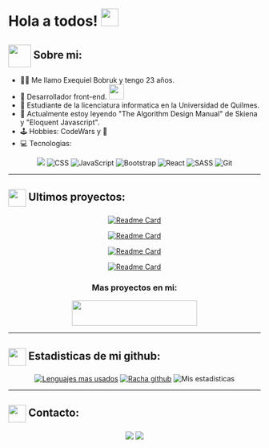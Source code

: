# Hola a todos! <img src="https://github.com/TheDudeThatCode/TheDudeThatCode/blob/master/Assets/Hi.gif" width="35" />



## <img src="https://github.com/TheDudeThatCode/TheDudeThatCode/blob/master/Assets/Developer.gif" width="45" style="display: inline-block; vertical-align: middle;"/> Sobre mi:
- 👨‍💼 Me llamo Exequiel Bobruk y tengo 23 años.
- 🏦 Desarrollador front-end.
      <img src="https://media.giphy.com/media/WUlplcMpOCEmTGBtBW/giphy.gif" width="30">
- 🏫 Estudiante de la licenciatura informatica en la Universidad de Quilmes.
- 📖 Actualmente estoy leyendo "The Algorithm Design Manual" de Skiena y "Eloquent Javascript".
- 🕹️ Hobbies: CodeWars y 📖 
- 💻 Tecnologias:

<p align="center">
          <a><img src="https://img.shields.io/badge/-HTML-%23E34F26?style=for-the-badge&logo=html5&logoColor=white"  ></a> 
        <a><img src="https://img.shields.io/badge/-CSS-%231572B6?style=for-the-badge&logo=css3&logoColor=white" alt="CSS"></a>
      <a><img src="https://img.shields.io/badge/-JavaScript-%23F7DF1E?style=for-the-badge&logo=javascript&logoColor=black" alt="JavaScript"></a>
      <a><img src="https://img.shields.io/badge/-Bootstrap-%23563D7C?style=for-the-badge&logo=bootstrap&logoColor=white" alt="Bootstrap"></a>
      <a><img src="https://img.shields.io/badge/-React-%2361DAFB?style=for-the-badge&logo=react&logoColor=black" alt="React"></a>
      <a><img src="https://img.shields.io/badge/-SASS-%23CC6699?style=for-the-badge&logo=sass&logoColor=white" alt="SASS"></a>
      <a><img src="https://img.shields.io/badge/-Git-%23F05032?style=for-the-badge&logo=git&logoColor=white" alt="Git"></a>
</p>

---

## <img src="https://cdn-icons-png.flaticon.com/512/1454/1454827.png" width="35" style="display: inline-block; vertical-align: middle;"/> Ultimos proyectos:
<div align="center"  >
 <div>    
   
[![Readme Card](https://github-readme-stats.vercel.app/api/pin/?username=bobrukFS&repo=Portafolio&theme=tokyonight&text_color=ffffff)](https://github.com/BobrukFS/Portafolio)
   
   </div> 

   <div>
     
  [![Readme Card](https://github-readme-stats.vercel.app/api/pin/?username=bobrukFS&repo=Fundacion-Pescar-y-Digitalers&theme=tokyonight&text_color=ffffff)](https://github.com/BobrukFS/Fundacion-Pescar-y-Digitalers)
     
   </div>

<div>
  
  [![Readme Card](https://github-readme-stats.vercel.app/api/pin/?username=bobrukFS&repo=Proyectos-Frontend&theme=tokyonight&text_color=ffffff)](https://github.com/BobrukFS/Proyectos-Frontend)
  
</div>

<div>
  
  [![Readme Card](https://github-readme-stats.vercel.app/api/pin/?username=bobrukFS&repo=Web-Clima&theme=tokyonight&text_color=ffffff)](https://github.com/BobrukFS/Web-Clima)
  
</div>

<div align="center" >

### Mas proyectos en mi:
<a href="https://bobrukfs.github.io/Portafolio/" target="_blank"><img src="https://img.shields.io/badge/-Portafolio-%230077B5?style=for-the-badge&logo=microsoftoffice&logoColor=bf91f3&labelColor=1a1b27&color=1a1b27" target="_blank" width="250" height="50"></a>
      
</div>
 

</div>

---
## <img src='https://cdn-icons-png.flaticon.com/512/432/432548.png' width='35' style="display: inline-block; vertical-align: middle;"/> Estadisticas de mi github:

<div align="center">
      
[![Lenguajes mas usados](https://github-readme-stats.vercel.app/api/top-langs/?username=bobrukFS&layout=donut&theme=tokyonight&card_width=200px&text_color=ffffff)](https://github.com/anuraghazra/github-readme-stats)
[![Racha github](https://github-readme-streak-stats.herokuapp.com/?user=bobrukFS&theme=tokyonight&card_width=200px&text_color=ffffff)](https://git.io/streak-stats)
![Mis estadisticas](https://github-readme-stats.vercel.app/api?username=bobrukFS&show_icons=true&hide=issues&count_private=true&include_all_commits=true&theme=tokyonight&card_width=800px&text_color=ffffff&rank_icon=github)
      
</div>

---

## <img src="https://media3.giphy.com/media/v1.Y2lkPTc5MGI3NjExeTFhejI4aGh3djFldWlicnN6aHppdWo2NGc5cGhlc2llNG9ta243ZCZlcD12MV9pbnRlcm5hbF9naWZfYnlfaWQmY3Q9cw/8mvObIgaUbOQKQnIAQ/giphy.gif" width='35' style="display: inline-block; vertical-align: middle;"/> Contacto:

<div align="center" >
      
  <a href = "mailto:bobrukfs@gmail.com"><img src="https://img.shields.io/badge/-bobrukfs@gmail.com-%23333?style=for-the-badge&logo=gmail&logoColor=red" target="_blank" ></a>
  <a href="https://www.linkedin.com/in/exequiel-bobruk/" target="_blank"><img src="https://img.shields.io/badge/-LinkedIn-%230077B5?style=for-the-badge&logo=linkedin&logoColor=white" target="_blank" ></a> 
  

</div>







 
